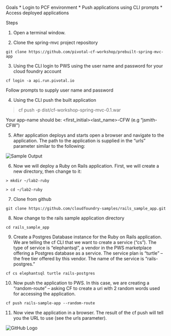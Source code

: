 Goals
     * Login to PCF environment
     * Push applications using CLI prompts
     * Access deployed applications
 
Steps

1. Open a terminal window.

2. Clone the spring-mvc project repository

`git clone https://github.com/pivotal-cf-workshop/prebuilt-spring-mvc-app`

3. Using the CLI login to PWS using the user name and password for your cloud foundry account
 
`cf login -a api.run.pivotal.io`
 
Follow prompts to supply user name and password
 
4. Using the CLI push the built application
 
> cf push <app-name> -p dist/cf-workshop-spring-mvc-0.1.war
 
Your app-name should be:
<first_initial><last_name>-CFW (e.g “jsmith-CFW”)
 
5. After application deploys and starts open a browser and navigate to the application.  The path to the application is supplied in the “urls” parameter similar to the following:

![Sample Output](/images/deploy-output.png)
 
6. Now we will deploy a Ruby on Rails application.  First, we will create a new directory, then change to it:

`> mkdir ~/lab2-ruby`
 
`> cd ~/lab2-ruby`
 

7. Clone from github

`git clone https://github.com/cloudfoundry-samples/rails_sample_app.git`
 
8. Now change to the rails sample application directory

`cd rails_sample_app`

9. Create a Postgres Database instance for the Ruby on Rails application.  We are telling the cf CLI that we want to create a service (“cs”).  The type of service is “elephantsql”, a vendor in the PWS marketplace offering a Postgres database as a service.  The service plan is “turtle” – the free tier offered by this vendor.  The name of the service is “rails-postgres.”

`cf cs elephantsql turtle rails-postgres`
 
10.  Now push the application to PWS.  In this case, we are creating a “random-route” – asking CF to create a uri with 2 random words used for accessing the application.

`cf push rails-sample-app --random-route`

11.  Now view the application in a browser.  The result of the cf push will tell you the URL to use (see the urls parameter).
 
![GitHub Logo](/images/logo.png)


